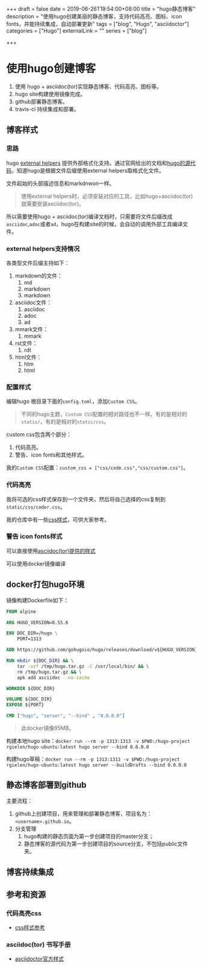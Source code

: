 +++
draft = false
date = 2019-06-26T19:54:00+08:00
title = "hugo静态博客"
description = "使用hugo创建美丽的静态博客，支持代码高亮、图标、icon fonts，并能持续集成，自动部署更新"
tags = ["blog", "Hugo", "asciidoctor"]
categories = ["Hugo"]
externalLink = ""
series = ["blog"]

+++



# 使用hugo创建博客

1. 使用 hugo + asciidoc(tor)实现静态博客、代码高亮、图标等。
2. hugo site构建使用镜像完成。
3. github部署静态博客。
4. travis-ci 持续集成和部署。

## 博客样式
### 思路

hugo [external helpers](https://gohugo.io/content-management/formats/#additional-formats-through-external-helpers) 提供外部格式化支持。通过官网给出的文档和[hugo的源代码](https://github.com/gohugoio/hugo/blob/77c60a3440806067109347d04eb5368b65ea0fe8/helpers/general.go#L65)，知道hugo是根据文件后缀使用external helpers取格式化文件。

文件起始的头部描述信息和markdnwon一样。

> 使用external helpers时，必须安装对应的工具，比如hugo+asciidoc(tor)就需要安装asciidoc(tor)。

所以需要使用hugo + asciidoc(tor)编译文档时，只需要将文件后缀改成`asciidoc`,`adoc`或者`ad`，hugo在构建site的时候，会自动的调用外部工具编译文件。

### external helpers支持情况

各类型文件后缀主持如下：

1. markdown的文件：
    1. md
    2. markdown
    3. markdown
2. asciidoc文件：
    1. asciidoc
    2. adoc
    3. ad
3. mmark文件：
    1. mmark
4. rst文件：
    1. rdt
5. html文件：
    1. htm
    2. html

### 配置样式

编辑hugo 根目录下面的`config.toml`，添加`Custom CSS`。

> 不同的hugo主题，`Custom CSS`配置的相对路径也不一样。有的是相对的`statis/`，有的是相对的`static/css`。

custom css包含两个部分：

1. 代码高亮。
2. 警告、icon fonts和其他样式。

我的`Custom CSS`配置：`custom_css = ["css/code.css","css/custom.css"]`。

### 代码高亮

我将可选的css样式保存到一个文件夹，然后将自己选择的css复制到`static/css/coder.css`。

我的仓库中有一些[css样式](https://github.com/hgfkeep/hgfkeep.github.io/tree/source/static/asscii-css)，可供大家参考。

### 警告 icon fonts样式

可以直接使用[asciidoc(tor)提供的样式](https://github.com/asciidoctor/asciidoctor-stylesheet-factory)

可以使用docker镜像编译




## docker打包hugo环境

镜像构建Dockerfile如下：

```dockerfile
FROM alpine

ARG HUGO_VERSION=0.55.6

ENV DOC_DIR=/hugo \
    PORT=1313

ADD https://github.com/gohugoio/hugo/releases/download/v${HUGO_VERSION}/hugo_${HUGO_VERSION}_Linux-64bit.tar.gz /tmp/hugo.tar.gz

RUN mkdir ${DOC_DIR} && \
    tar -xzf /tmp/hugo.tar.gz -C /usr/local/bin/ && \
    rm /tmp/hugo.tar.gz && \
    apk add asciidoc --no-cache

WORKDIR ${DOC_DIR}

VOLUME ${DOC_DIR}
EXPOSE ${PORT}

CMD ["hugo", "server", "--bind" , "0.0.0.0"]
```

> 此docker镜像95MB。

构建本地hugo site：`docker run --rm -p 1313:1313 -v $PWD:/hugo-project rgielen/hugo-ubuntu:latest hugo server --bind 0.0.0.0`

构建hugo草稿：`docker run --rm -p 1313:1313 -v $PWD:/hugo-project rgielen/hugo-ubuntu:latest hugo server --buildDrafts --bind 0.0.0.0`

## 静态博客部署到github

主要流程：

1. github上创建项目，用来管理和部署静态博客，项目名为：`<username>.github.io`。
2. 分支管理
    1. hugo构建的静态页面为第一步创建项目的master分支；
    2. 静态博客的源代码为第一步创建项目的source分支，不包括public文件夹。


## 博客持续集成



## 参考和资源

### 代码高亮css

* [css样式参考](https://github.com/hgfkeep/hgfkeep.github.io/tree/source/static/asscii-css)

### asciidoc(tor) 书写手册

* [asciidoctor官方样式](http://themes.asciidoctor.org/preview/)